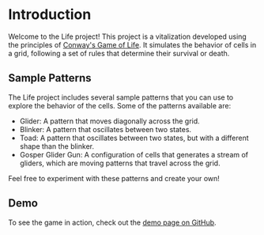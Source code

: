 # Introduction

Welcome to the Life project! This project is a vitalization developed using the principles of [Conway's Game of Life](https://en.wikipedia.org/wiki/Conway%27s_Game_of_Life). It simulates the behavior of cells in a grid, following a set of rules that determine their survival or death.

## Sample Patterns

The Life project includes several sample patterns that you can use to explore the behavior of the cells. Some of the patterns available are:

- Glider: A pattern that moves diagonally across the grid.
- Blinker: A pattern that oscillates between two states.
- Toad: A pattern that oscillates between two states, but with a different shape than the blinker.
- Gosper Glider Gun: A configuration of cells that generates a stream of gliders, which are moving patterns that travel across the grid. 

Feel free to experiment with these patterns and create your own!

## Demo

To see the game in action, check out the [demo page on GitHub](https://uds.github.io/life).
